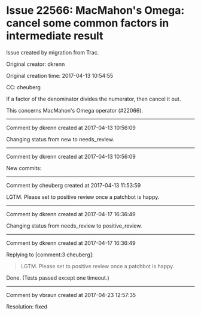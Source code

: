 # Issue 22566: MacMahon's Omega: cancel some common factors in intermediate result

Issue created by migration from Trac.

Original creator: dkrenn

Original creation time: 2017-04-13 10:54:55

CC:  cheuberg

If a factor of the denominator divides the numerator, then cancel it out.

This concerns MacMahon's Omega operator (#22066).


---

Comment by dkrenn created at 2017-04-13 10:56:09

Changing status from new to needs_review.


---

Comment by dkrenn created at 2017-04-13 10:56:09

New commits:


---

Comment by cheuberg created at 2017-04-13 11:53:59

LGTM. Please set to positive review once a patchbot is happy.


---

Comment by dkrenn created at 2017-04-17 16:36:49

Changing status from needs_review to positive_review.


---

Comment by dkrenn created at 2017-04-17 16:36:49

Replying to [comment:3 cheuberg]:
> LGTM. Please set to positive review once a patchbot is happy.

Done. (Tests passed except one timeout.)


---

Comment by vbraun created at 2017-04-23 12:57:35

Resolution: fixed
